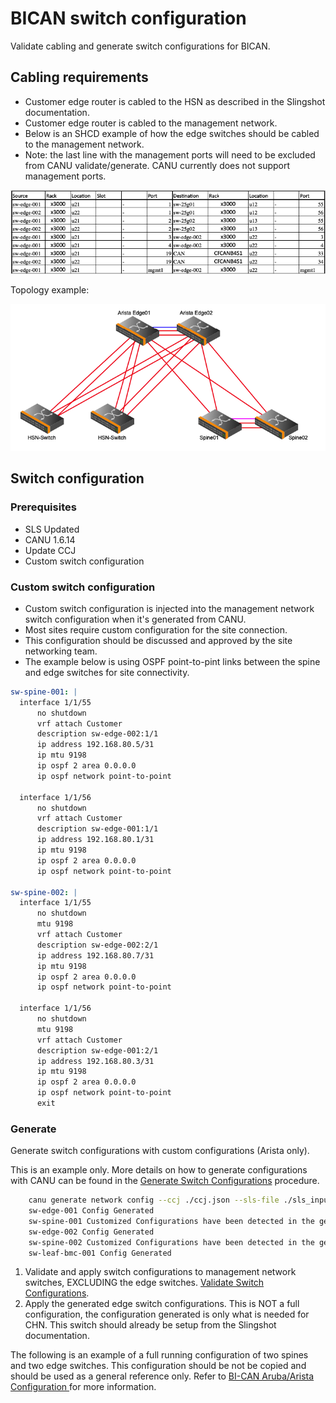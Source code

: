 # BICAN switch configuration

Validate cabling and generate switch configurations for BICAN.

## Cabling requirements

- Customer edge router is cabled to the HSN as described in the Slingshot documentation.
- Customer edge router is cabled to the management network.
- Below is an SHCD example of how the edge switches should be cabled to the management network.
- Note: the last line with the management ports will need to be excluded from CANU validate/generate.  CANU currently does not support management ports.

![CHN](../../../img/network/edge_shcd.png "CHN Cabling")

Topology example:

![Topology](../../../img/network/bican_cable.png)

## Switch configuration

### Prerequisites

- SLS Updated
- CANU 1.6.14
- Update CCJ
- Custom switch configuration

### Custom switch configuration

- Custom switch configuration is injected into the management network switch configuration when it's generated from CANU.
- Most sites require custom configuration for the site connection.
- This configuration should be discussed and approved by the site networking team.
- The example below is using OSPF point-to-pint links between the spine and edge switches for site connectivity.

```yaml
sw-spine-001: |
  interface 1/1/55 
      no shutdown 
      vrf attach Customer
      description sw-edge-002:1/1
      ip address 192.168.80.5/31
      ip mtu 9198
      ip ospf 2 area 0.0.0.0
      ip ospf network point-to-point

  interface 1/1/56 
      no shutdown 
      vrf attach Customer
      description sw-edge-001:1/1
      ip address 192.168.80.1/31
      ip mtu 9198
      ip ospf 2 area 0.0.0.0
      ip ospf network point-to-point

sw-spine-002: |
  interface 1/1/55 
      no shutdown 
      mtu 9198
      vrf attach Customer
      description sw-edge-002:2/1
      ip address 192.168.80.7/31
      ip mtu 9198
      ip ospf 2 area 0.0.0.0
      ip ospf network point-to-point

  interface 1/1/56 
      no shutdown 
      mtu 9198
      vrf attach Customer
      description sw-edge-001:2/1
      ip address 192.168.80.3/31
      ip mtu 9198
      ip ospf 2 area 0.0.0.0
      ip ospf network point-to-point
      exit

```

### Generate

Generate switch configurations with custom configurations (Arista only).

This is an example only. More details on how to generate configurations with CANU can be found in the [Generate Switch Configurations](generate_switch_configs.md) procedure.

```bash
    canu generate network config --ccj ./ccj.json --sls-file ./sls_input_file.json --csm 1.3 --folder ./1.3 --custom-config ./custom_switch_config.yaml
    sw-edge-001 Config Generated
    sw-spine-001 Customized Configurations have been detected in the generated switch configurations
    sw-edge-002 Config Generated
    sw-spine-002 Customized Configurations have been detected in the generated switch configurations
    sw-leaf-bmc-001 Config Generated
```

1. Validate and apply switch configurations to management network switches, EXCLUDING the edge switches.  [Validate Switch Configurations](validate_switch_configs.md).
2. Apply the generated edge switch configurations. This is NOT a full configuration, the configuration generated is only what is needed for CHN. This switch should already be setup from the Slingshot documentation.

The following is an example of a full running configuration of two spines and two edge switches. This configuration should be not be copied and should be used as a general reference only. Refer to [BI-CAN Aruba/Arista Configuration
](../customer_accessible_networks/bi-can_arista_aruba_config.md) for more information.
